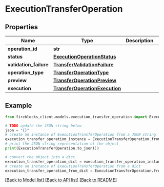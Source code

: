 # ExecutionTransferOperation


## Properties

Name | Type | Description | Notes
------------ | ------------- | ------------- | -------------
**operation_id** | **str** |  | 
**status** | [**ExecutionOperationStatus**](ExecutionOperationStatus.md) |  | 
**validation_failure** | [**TransferValidationFailure**](TransferValidationFailure.md) |  | [optional] 
**operation_type** | [**TransferOperationType**](TransferOperationType.md) |  | 
**preview** | [**TransferOperationPreview**](TransferOperationPreview.md) |  | [optional] 
**execution** | [**TransferOperationExecution**](TransferOperationExecution.md) |  | [optional] 

## Example

```python
from fireblocks_client.models.execution_transfer_operation import ExecutionTransferOperation

# TODO update the JSON string below
json = "{}"
# create an instance of ExecutionTransferOperation from a JSON string
execution_transfer_operation_instance = ExecutionTransferOperation.from_json(json)
# print the JSON string representation of the object
print(ExecutionTransferOperation.to_json())

# convert the object into a dict
execution_transfer_operation_dict = execution_transfer_operation_instance.to_dict()
# create an instance of ExecutionTransferOperation from a dict
execution_transfer_operation_from_dict = ExecutionTransferOperation.from_dict(execution_transfer_operation_dict)
```
[[Back to Model list]](../README.md#documentation-for-models) [[Back to API list]](../README.md#documentation-for-api-endpoints) [[Back to README]](../README.md)


